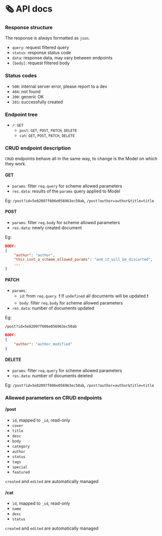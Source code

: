 # :newspaper_roll: API docs

### Response structure

The response is always formatted as `json`.

- `query`: request filtered query
- `status`: response status code
- `data`: response data, may vary between endpoints
- `[body]`: request filtered body

### Status codes

- `500`: internal server error, please report to a dev
- `404`: not found
- `200`: generic OK
- `201`: successfully created

### Endpoint tree

- `/`: `GET`
  - `post`: `GET`, `POST`, `PATCH`, `DELETE`
  - `cat`: `GET`, `POST`, `PATCH`, `DELETE`

### CRUD endpoint description

`CRUD` endpoints behave all in the same way, to change is the Model on which they work.

#### GET

- `params`: filter `req.query` for scheme allowed parameters
- `res.data`: results of the `params` query applied to Model

Eg: `/post?id=5e82097f606e056963ec50ab`, `/post?author=author&title=title`

#### POST

- `params`: filter `req.body` for scheme allowed parameters
- `res.data`: newly created document

Eg:

```json
BODY:
{
    "author": "author",
    "this_isnt_a_scheme_allowed_params": "and_it_will_be_discarted",
    ...
}
```

#### PATCH

- `params`:
  - `id`: from `req.query`. :heavy_exclamation_mark: If `undefined` all documents will be updated :heavy_exclamation_mark:
  - `body`: filter `req.body` for scheme allowed parameters
- `res.data`: number of documents updated

Eg:

`/post?id=5e82097f606e056963ec50ab`

```json
BODY:
{
    "author": "author_modified"
}
```

#### DELETE

- `params`: filter `req.query` for scheme allowed parameters
- `res.data`: number of documents deleted

Eg: `/post?id=5e82097f606e056963ec50ab`, `/post?author=author&title=title`

### Allowed parameters on CRUD endpoints

#### /post

- `id`, mapped to `_id`, read-only
- `cover`
- `title`
- `desc`
- `body`
- `category`
- `author`
- `status`
- `tags`
- `special`
- `featured`

`created` and `edited` are automatically managed

#### /cat

- `id`, mapped to `_id`, read-only
- `name`
- `desc`
- `status`

`created` and `edited` are automatically managed
